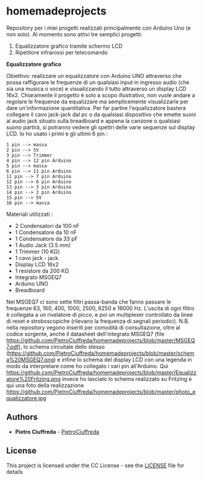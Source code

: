 # homemadeprojects
Repository per i miei progetti realizzati principalmente con Arduino Uno (e non solo).
Al momento sono attivi tre semplici progetti:

1. Equalizzatore grafico tramite schermo LCD
2. Ripetitore infrarossi per telecomando

**Equalizzatore grafico**

Obiettivo: realizzare un equalizzatore con Arduino UNO attraverso che possa raffigurare le frequenze di un qualsiasi input in ingresso audio (che sia una musica o voce) e visualizzando il tutto attraverso un display LCD 16x2. Chiaramente il progetto è solo a scopo illustrativo, non vuole andare a regolare le frequenze da equalizzare ma semplicemente visualizzarle per dare un'informazione quantitativa. Per far partire l'equalizzatore basterà collegare il cavo jack-jack dal pc o da qualsiasi dispositivo che emette suoni al audio jack situato sulla breadboard e appena la canzone o qualsiasi suono partirà, si potranno vedere gli spettri delle varie sequenze sul display LCD.
Io ho usato i primi e gli ultimi 6 pin :

    1 pin --> massa
    2 pin --> 5V
    3 pin --> Trimmer
    4 pin --> 12 pin Arduino
    5 pin --> massa
    6 pin --> 11 pin Arduino
    11 pin --> 7 pin Arduino
    12 pin --> 6 pin Arduino
    13 pin --> 3 pin Arduino
    14 pin --> 2 pin Arduino
    15 pin --> 5V
    16 pin --> massa


Materiali utilizzati : 

   - 2 Condensatori da 100 nF
   - 1 Condensatore da 10 nF
   - 1 Condensatore da 33 pF
   - 1 Audio Jack (3.5 mm)
   - 1 Trimmer (10 KΩ)
   - 1 cavo jack - jack
   - Display LCD 16x2
   - 1 resistore da 200 KΩ
   - Integrato MSGEQ7
   - Arduino UNO
   - Breadboard

Nel MSGEQ7 ci sono sette filtri passa-banda che fanno passare le frequenze 63, 160, 400, 1000, 2500, 6250 e 16000 Hz. L'uscita di ogni filtro è collegata a un rivelatore di picco, e poi un multiplexer controllato da linee di reset e stroboscopiche (rilevano la frequenza di segnali periodici).
N.B. nella repository vegono inseriti per comodità di consultazione, oltre al codice sorgente, anche il datasheet dell'integrato MSGEQ7 (file https://github.com/PietroCiuffreda/homemadeprojects/blob/master/MSGEQ7.pdf), lo schema circuitale dello stesso (https://github.com/PietroCiuffreda/homemadeprojects/blob/master/schema%20MSGEQ7.png) e infine lo schema del display LCD con una legenda in modo da interpretare come ho collegato i vari pin all'Arduino. Qui https://github.com/PietroCiuffreda/homemadeprojects/blob/master/Equalizzatore%20Fritzing.png invece ho lasciato lo schema realizzato su Fritzing e qui una foto della realizzazione https://github.com/PietroCiuffreda/homemadeprojects/blob/master/photo_equalizzatore.jpg








## Authors

* **Pietro Ciuffreda** - [PietroCiuffreda](https://github.com/PietroCiuffreda)


## License

This project is licensed under the CC License - see the [LICENSE](LICENSE) file for details

